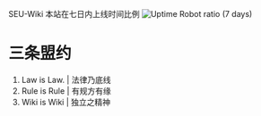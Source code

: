 SEU-Wiki
本站在七日内上线时间比例 ![Uptime Robot ratio (7 days)](https://img.shields.io/uptimerobot/ratio/7/m782198135-db316fcf840f1b0e8451e4c9.svg)
# 三条盟约
1. Law is Law. | 法律乃底线
2. Rule is Rule | 有规方有缘
3. Wiki is Wiki | 独立之精神
